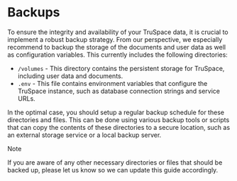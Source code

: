 # Backups

To ensure the integrity and availability of your TruSpace data, it is crucial to implement a robust backup strategy. From our perspective, we especially recommend to backup the storage of the documents and user data as well as configuration variables. This currently includes the following directories:

- `/volumes` - This directory contains the persistent storage for TruSpace, including user data and documents.
- `.env` - This file contains environment variables that configure the TruSpace instance, such as database connection strings and service URLs.

In the optimal case, you should setup a regular backup schedule for these directories and files. This can be done using various backup tools or scripts that can copy the contents of these directories to a secure location, such as an external storage service or a local backup server.

> [!NOTE]
> If you are aware of any other necessary directories or files that should be backed up, please let us know so we can update this guide accordingly.
